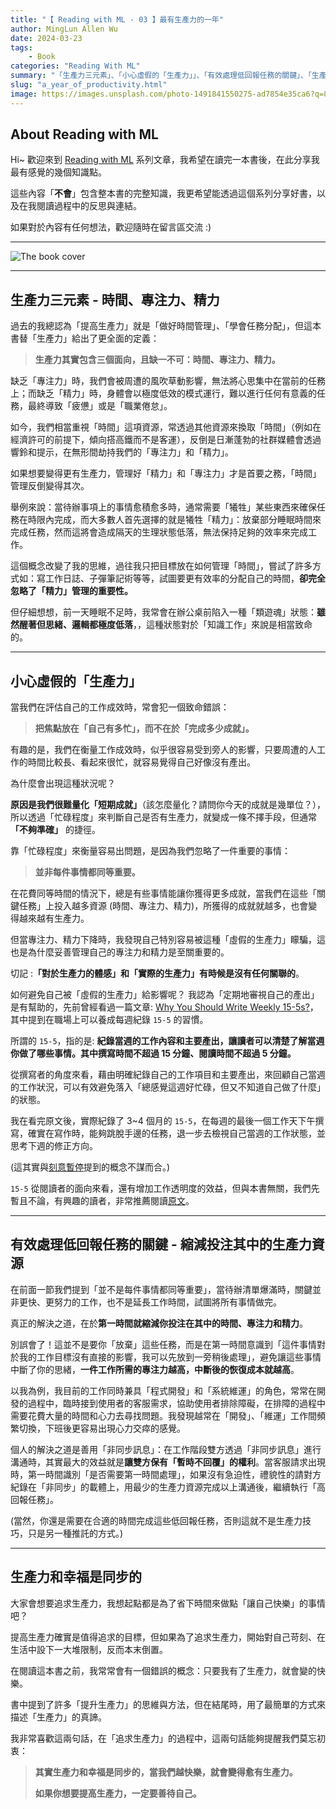 ```yaml
---
title: "【 Reading with ML - 03 】最有生產力的一年"
author: MingLun Allen Wu
date: 2024-03-23
tags: 
    - Book
categories: "Reading With ML"
summary: "「生產力三元素」、「小心虛假的「生產力」」、「有效處理低回報任務的關鍵」、「生產力和幸福是同步的」" 
slug: "a_year_of_productivity.html"
image: https://images.unsplash.com/photo-1491841550275-ad7854e35ca6?q=80&w=3174&auto=format&fit=crop&ixlib=rb-4.0.3&ixid=M3wxMjA3fDB8MHxwaG90by1wYWdlfHx8fGVufDB8fHx8fA%3D%3D
---
```


## About Reading with ML

Hi~ 歡迎來到 [Reading with ML](https://minglunwu.com/categories/reading-with-ml/) 系列文章，我希望在讀完一本書後，在此分享我最有感覺的幾個知識點。

這些內容「**不會**」包含整本書的完整知識，我更希望能透過這個系列分享好書，以及在我閱讀過程中的反思與連結。

如果對於內容有任何想法，歡迎隨時在留言區交流 :)

---

![The book cover](https://minglunwu.com/images/20240323/book_cover.webp)

---

## 生產力三元素 - 時間、專注力、精力

過去的我總認為「提高生產力」就是「做好時間管理」、「學會任務分配」，但這本書替「生產力」給出了更全面的定義：

> **生產力其實包含三個面向，且缺一不可：時間、專注力、精力。**

缺乏「專注力」時，我們會被周遭的風吹草動影響，無法將心思集中在當前的任務上；而缺乏「精力」時，身體會以極度低效的模式運行，難以進行任何有意義的任務，最終導致「疲憊」或是「職業倦怠」。

如今，我們相當重視「時間」這項資源，常透過其他資源來換取「時間」（例如在經濟許可的前提下，傾向搭高鐵而不是客運），反倒是日漸蓬勃的社群媒體會透過響鈴和提示，在無形間劫持我們的「專注力」和「精力」。

如果想要變得更有生產力，管理好「精力」和「專注力」才是首要之務，「時間」管理反倒變得其次。

舉例來說：當待辦事項上的事情愈積愈多時，通常需要「犧牲」某些東西來確保任務在時限內完成，而大多數人首先選擇的就是犧牲「精力」：放棄部分睡眠時間來完成任務，然而這將會造成隔天的生理狀態低落，無法保持足夠的效率來完成工作。

這個概念改變了我的思維，過往我只把目標放在如何管理「時間」，嘗試了許多方式如：寫工作日誌、子彈筆記術等等，試圖要更有效率的分配自己的時間，**卻完全忽略了「精力」管理的重要性。**

但仔細想想，前一天睡眠不足時，我常會在辦公桌前陷入一種「類遊魂」狀態：**雖然醒著但思緒、邏輯都極度低落**，，這種狀態對於「知識工作」來說是相當致命的。

---

## 小心虛假的「生產力」

當我們在評估自己的工作成效時，常會犯一個致命錯誤：

> **把焦點放在「自己有多忙」，而不在於「完成多少成就」。**

有趣的是，我們在衡量工作成效時，似乎很容易受到旁人的影響，只要周遭的人工作的時間比較長、看起來很忙，就容易覺得自己好像沒有產出。

為什麼會出現這種狀況呢？

**原因是我們很難量化「短期成就」**（該怎麼量化？請問你今天的成就是幾單位？），所以透過「忙碌程度」來判斷自己是否有生產力，就變成一條不擇手段，但通常 **「不夠準確」** 的捷徑。

靠「忙碌程度」來衡量容易出問題，是因為我們忽略了一件重要的事情：

> **並非每件事情都同等重要。**

在花費同等時間的情況下，總是有些事情能讓你獲得更多成就，當我們在這些「關鍵任務」上投入越多資源 (時間、專注力、精力)，所獲得的成就就越多，也會變得越來越有生產力。

但當專注力、精力下降時，我發現自己特別容易被這種「虛假的生產力」矇騙，這也是為什麼妥善管理自己的專注力和精力是至關重要的。

切記 :**「對於生產力的體感」和「實際的生產力」有時候是沒有任何關聯的**。

如何避免自己被「虛假的生產力」給影響呢？ 我認為「定期地審視自己的產出」是有幫助的，先前曾經看過一篇文章: [Why You Should Write Weekly 15-5s?](https://eugeneyan.com/writing/15-5/)，其中提到在職場上可以養成每週紀錄 `15-5` 的習慣。

所謂的 `15-5`，指的是: **紀錄當週的工作內容和主要產出，讓讀者可以清楚了解當週你做了哪些事情。其中撰寫時間不超過 15 分鐘、閱讀時間不超過 5 分鐘。**

從撰寫者的角度來看，藉由明確紀錄自己的工作項目和主要產出，來回顧自己當週的工作狀況，可以有效避免落入「總感覺這週好忙碌，但又不知道自己做了什麼」的狀態。

我在看完原文後，實際紀錄了 3~4 個月的 `15-5`，在每週的最後一個工作天下午撰寫，確實在寫作時，能夠跳脫手邊的任務，退一步去檢視自己當週的工作狀態，並思考下週的修正方向。

(這其實與[刻意暫停](https://minglunwu.com/notes/2024/rebooting.html/)提到的概念不謀而合。)

`15-5` 從閱讀者的面向來看，還有增加工作透明度的效益，但與本書無關，我們先暫且不論，有興趣的讀者，非常推薦閱讀[原文](https://eugeneyan.com/writing/15-5/)。

---

## 有效處理低回報任務的關鍵 - 縮減投注其中的生產力資源

在前面一節我們提到「並不是每件事情都同等重要」，當待辦清單爆滿時，關鍵並非更快、更努力的工作，也不是延長工作時間，試圖將所有事情做完。

真正的解決之道，在於**第一時間就縮減你投注在其中的時間、專注力和精力**。

別誤會了！這並不是要你「放棄」這些任務，而是在第一時間意識到「這件事情對於我的工作目標沒有直接的影響，我可以先放到一旁稍後處理」，避免讓這些事情中斷了你的思緒，**一件工作所需的專注力越高，中斷後的恢復成本就越高**。

以我為例，我目前的工作同時兼具「程式開發」和「系統維運」的角色，常常在開發的過程中，臨時接到使用者的客服需求，協助使用者排除障礙，在排障的過程中需要花費大量的時間和心力去尋找問題。我發現越常在「開發」、「維運」工作間頻繁切換，下班後更容易出現心力交瘁的感覺。

個人的解決之道是善用「非同步訊息」：在工作階段雙方透過「非同步訊息」進行溝通時，其實最大的效益就是**讓雙方保有「暫時不回覆」的權利**。當客服請求出現時，第一時間識別「是否需要第一時間處理」，如果沒有急迫性，禮貌性的請對方紀錄在「非同步」的載體上，用最少的生產力資源完成以上溝通後，繼續執行「高回報任務」。

(當然，你還是需要在合適的時間完成這些低回報任務，否則這就不是生產力技巧，只是另一種推託的方式。)

---

## 生產力和幸福是同步的

大家會想要追求生產力，我想起點都是為了省下時間來做點「讓自己快樂」的事情吧？

提高生產力確實是值得追求的目標，但如果為了追求生產力，開始對自己苛刻、在生活中設下一大堆限制，反而本末倒置。

在閱讀這本書之前，我常常會有一個錯誤的概念：只要我有了生產力，就會變的快樂。

書中提到了許多「提升生產力」的思維與方法，但在結尾時，用了最簡單的方式來描述「生產力」的真諦。

我非常喜歡這兩句話，在「追求生產力」的過程中，這兩句話能夠提醒我們莫忘初衷：

> **其實生產力和幸福是同步的，當我們越快樂，就會變得愈有生產力。**
>
> **如果你想要提高生產力，一定要善待自己。**
